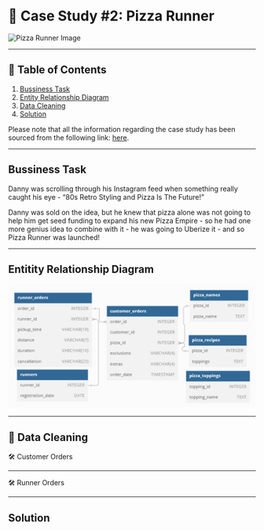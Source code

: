 # 🍕 Case Study #2: Pizza Runner

<img src='https://8weeksqlchallenge.com/images/case-study-designs/2.png' alt="Pizza Runner Image" width="500" height="520">

***

## 📖 Table of Contents
1. [Bussiness Task](#bussiness-task)
2. [Entity Relationship Diagram](#entity-relationship-diagram)
3. [Data Cleaning](#data-cleaning)
4. [Solution](#analysis-questions)


Please note that all the information regarding the case study has been sourced from the following link: [here](https://8weeksqlchallenge.com/case-study-2/).

***

## Bussiness Task
Danny was scrolling through his Instagram feed when something really caught his eye - “80s Retro Styling and Pizza Is The Future!”

Danny was sold on the idea, but he knew that pizza alone was not going to help him get seed funding to expand his new Pizza Empire - so he had one more genius idea to combine with it - he was going to Uberize it - and so Pizza Runner was launched!

***

## Entitity Relationship Diagram
![Pizza Runners ERD Image](image.png)

***

## 🧼 Data Cleaning

🛠 Customer Orders


***

🛠 Runner Orders


***

## Solution